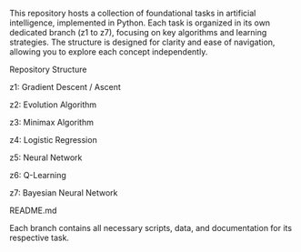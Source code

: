 This repository hosts a collection of foundational tasks in artificial intelligence, implemented in Python. Each task is organized in its own dedicated branch (z1 to z7), focusing on key algorithms and learning strategies. The structure is designed for clarity and ease of navigation, allowing you to explore each concept independently.

Repository Structure

z1: Gradient Descent / Ascent

z2: Evolution Algorithm

z3: Minimax Algorithm

z4: Logistic Regression

z5: Neural Network

z6: Q-Learning

z7: Bayesian Neural Network

README.md

Each branch contains all necessary scripts, data, and documentation for its respective task.
